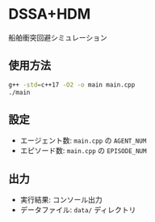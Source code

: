 # DSSA+HDM

船舶衝突回避シミュレーション

## 使用方法

```bash
g++ -std=c++17 -O2 -o main main.cpp
./main
```

## 設定

- エージェント数: `main.cpp` の `AGENT_NUM`
- エピソード数: `main.cpp` の `EPISODE_NUM`

## 出力

- 実行結果: コンソール出力
- データファイル: `data/` ディレクトリ